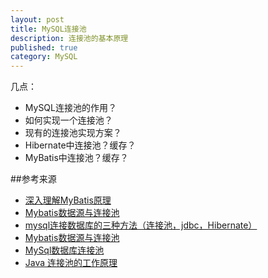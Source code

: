 ```yaml
---
layout: post
title: MySQL连接池
description: 连接池的基本原理
published: true
category: MySQL
---
```




几点：

* MySQL连接池的作用？
* 如何实现一个连接池？
* 现有的连接池实现方案？
* Hibernate中连接池？缓存？
* MyBatis中连接池？缓存？














##参考来源



* [深入理解MyBatis原理][深入理解MyBatis原理]
* [Mybatis数据源与连接池][Mybatis数据源与连接池]
* [mysql连接数据库的三种方法（连接池，jdbc，Hibernate）][mysql连接数据库的三种方法（连接池，jdbc，Hibernate）]
* [Mybatis数据源与连接池][Mybatis数据源与连接池]
* [MySql数据库连接池]
* [Java 连接池的工作原理]

















[NingG]:    http://ningg.github.com  "NingG"

[MySql数据库连接池]:		http://www.2cto.com/database/201409/330612.html
[Java 连接池的工作原理]:	http://www.oschina.net/question/157182_72094
[深入理解MyBatis原理]:		http://blog.csdn.net/column/details/mybatis-principle.html
[Mybatis数据源与连接池]:	http://blog.csdn.net/luanlouis/article/details/37671851?utm_source=tuicool


[mysql连接数据库的三种方法（连接池，jdbc，Hibernate）]:		http://blog.csdn.net/kukulongzai_123/article/details/8654844







